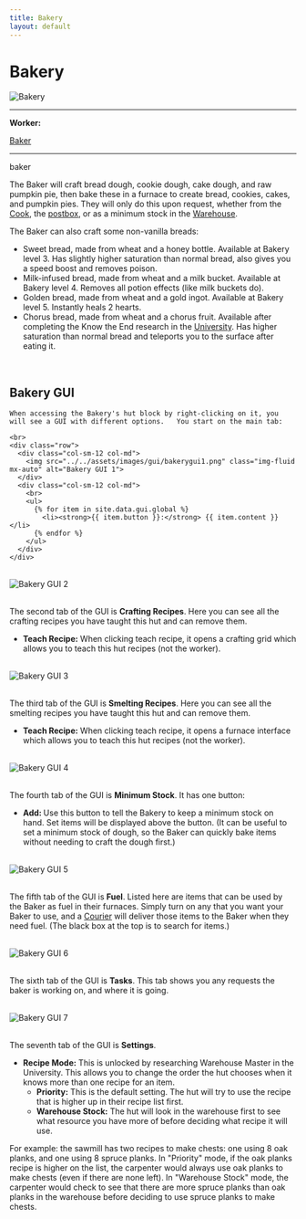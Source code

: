 ```yaml
---
title: Bakery
layout: default
---
```

# Bakery

<div class="infobox box text-center">
    <img src="../../assets/images/buildings/bakery.png" alt="Bakery" />
    <hr />
    <div class="row section-text text-left">
        <div class="col">
        <p><strong>Worker:</strong></p>
        </div>
        <div class="col">
        <p><a href="../workers/baker">Baker</a></p>
        </div>
    </div>
    <hr />
    <recipe>baker</recipe>
</div>

The Baker will craft bread dough, cookie dough, cake dough, and raw pumpkin pie, then bake these in a furnace to create bread, cookies, cakes, and pumpkin pies. They will only do this upon request, whether from the [Cook](../../source/workers/cook), the [postbox](../../source/items/postbox), or as a minimum stock in the [Warehouse](../../source/buildings/warehouse).

The Baker can also craft some non-vanilla breads:

- Sweet bread, made from wheat and a honey bottle. Available at Bakery level 3. Has slightly higher saturation than normal bread, also gives you a speed boost and removes poison.
- Milk-infused bread, made from wheat and a milk bucket. Available at Bakery level 4. Removes all potion effects (like milk buckets do).
- Golden bread, made from wheat and a gold ingot. Available at Bakery level 5. Instantly heals 2 hearts.
- Chorus bread, made from wheat and a chorus fruit. Available after completing the Know the End research in the [University](../../source/buildings/university). Has higher saturation than normal bread and teleports you to the surface after eating it.

<br>

## Bakery GUI

<div class="row">
  <div class="col">
    
    When accessing the Bakery's hut block by right-clicking on it, you will see a GUI with different options.   You start on the main tab:

    <br>
    <div class="row">
      <div class="col-sm-12 col-md">
        <img src="../../assets/images/gui/bakerygui1.png" class="img-fluid mx-auto" alt="Bakery GUI 1">
      </div>
      <div class="col-sm-12 col-md">
        <br>
        <ul>
          {% for item in site.data.gui.global %}
            <li><strong>{{ item.button }}:</strong> {{ item.content }}</li>
          {% endfor %}
        </ul>
      </div>
    </div>

<br>
<div class="row">
  <div class="col-sm-12 col-md">
    <img src="../../assets/images/gui/bakerygui2.png" class="img-fluid mx-auto" alt="Bakery GUI 2">
  </div>
  <div class="col-sm-12 col-md">
    <br>
    <p>The second tab of the GUI is <strong>Crafting Recipes</strong>.  Here you can see all the crafting recipes you have taught this hut and can remove them.</p>
    <ul>
        <li><strong> Teach Recipe:</strong> When clicking teach recipe, it opens a crafting grid which allows you to teach this hut recipes (not the worker).</li>
    </ul>
  </div>
</div>

<br>
<div class="row">
  <div class="col-sm-12 col-md">
    <img src="../../assets/images/gui/bakerygui3.png" class="img-fluid mx-auto" alt="Bakery GUI 3">
  </div>
  <div class="col-sm-12 col-md">
    <br>
    <p>The third tab of the GUI is <strong>Smelting Recipes</strong>.  Here you can see all the smelting recipes you have taught this hut and can remove them.</p>
    <ul>
        <li><strong> Teach Recipe:</strong> When clicking teach recipe, it opens a furnace interface which allows you to teach this hut recipes (not the worker).</li>
    </ul>
  </div>
</div>

<br>
<div class="row">
  <div class="col-sm-12 col-md">
        <img src="../../assets/images/gui/bakerygui4.png" class="img-fluid mx-auto" alt="Bakery GUI 4">
  </div>
  <div class="col-sm-12 col-md">
    <br>
    <p>The fourth tab of the GUI is <strong>Minimum Stock</strong>.  It has one button:</p>
    <ul>
         <li><strong> Add: </strong> Use this button to tell the Bakery to keep a minimum stock on hand. Set items will be displayed above the button. (It can be useful to set a minimum stock of dough, so the Baker can quickly bake items without needing to craft the dough first.)</li>
    </ul>
  </div>
</div>

<br>
<div class="row">
  <div class="col-sm-12 col-md">
        <img src="../../assets/images/gui/bakerygui5.png" class="img-fluid mx-auto" alt="Bakery GUI 5">
  </div>
  <div class="col-sm-12 col-md">
    <br>
    <p>The fifth tab of the GUI is <strong>Fuel</strong>.  Listed here are items that can be used by the Baker as fuel in their furnaces. Simply turn on any that you want your Baker to use, and a <a href="../../source/workers/courier"> Courier</a> will deliver those items to the Baker when they need fuel. (The black box at the top is to search for items.)</p>
  </div>
</div>

<br>
<div class="row">
  <div class="col-sm-12 col-md">
        <img src="../../assets/images/gui/bakerygui6.png" class="img-fluid mx-auto" alt="Bakery GUI 6">
  </div>
  <div class="col-sm-12 col-md">
    <br>
    <p>The sixth tab of the GUI is <strong>Tasks</strong>.  This tab shows you any requests the baker is working on, and where it is going.</p>
  </div>
</div>

<br>
<div class="row">
  <div class="col-sm-12 col-md">
        <img src="../../assets/images/gui/bakerygui7.png" class="img-fluid mx-auto" alt="Bakery GUI 7">
  </div>
  <div class="col-sm-12 col-md">
    <br>
    <p>The seventh tab of the GUI is <strong>Settings</strong>.</p>
    <ul>
      <li><strong>Recipe Mode:</strong> This is unlocked by researching Warehouse Master in the University. This allows you to change the order the hut chooses when it knows more than one recipe for an item. 
        <ul>
          <li><strong>Priority:</strong> This is the default setting. The hut will try to use the recipe that is higher up in their recipe list first.</li>
          <li><strong>Warehouse Stock:</strong> The hut will look in the warehouse first to see what resource you have more of before deciding what recipe it will use.</li>
        </ul>
     </li>
    </ul>
    <p>For example: the sawmill has two recipes to make chests: one using 8 oak planks, and one using 8 spruce planks. In "Priority" mode, if the oak planks recipe is higher on the list, the carpenter would always use oak planks to make chests (even if there are none left). In "Warehouse Stock" mode, the carpenter would check to see that there are more spruce planks than oak planks in the warehouse before deciding to use spruce planks to make chests.</p>
  </div>
</div>

  </div>
</div>

